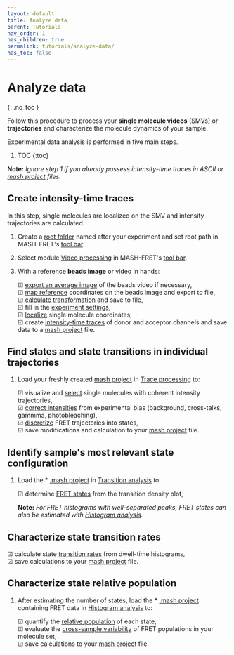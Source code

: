 ```yaml
---
layout: default
title: Analyze data
parent: Tutorials
nav_order: 1
has_children: true
permalink: tutorials/analyze-data/
has_toc: false
---
```



# Analyze data
{: .no_toc }

Follow this procedure to process your **single molecule videos** (SMVs) or **trajectories** and characterize the molecule dynamics of your sample.

Experimental data analysis is performed in five main steps.

1. TOC
{:toc}

**Note:** *Ignore step 1 if you already possess intensity-time traces in ASCII or 
[mash project](../../output-files/mash-mash-project.html) files.*


## Create intensity-time traces

In this step, single molecules are localized on the SMV and intensity trajectories are calculated.

1. Create a <u>root folder</u> named after your experiment and set root path in MASH-FRET's <u>tool bar</u>.
1. Select module 
[Video processing](../../video-processing) in MASH-FRET's <u>tool bar</u>.
1. With a reference **beads image** or video in hands:  
     
   &#9745; <u>export an average image</u> of the beads video if necessary,  
   &#9745; <u>map reference</u> coordinates on the beads image and export to file,  
   &#9745; <u>calculate transformation</u> and save to file,  
   &#9745; fill in the <u>experiment settings</u>,  
   &#9745; <u>localize</u> single molecule coordinates,  
   &#9745; create <u>intensity-time traces</u> of donor and acceptor channels and save data to a 
   [mash project](../../output-files/mash-mash-project.html) file.

   
## Find states and state transitions in individual trajectories
   
1. Load your freshly created 
[mash project](../../output-files/mash-mash-project.html) in 
[Trace processing](../../trace-processing) to:  
     
   &#9745; visualize and <u>select</u> single molecules with coherent intensity trajectories,  
   &#9745; <u>correct intensities</u> from experimental bias (background, cross-talks, gammma, photobleaching),  
   &#9745;  <u>discretize</u> FRET trajectories into states,  
   &#9745; save modifications and calculation to your 
   [mash project](../../output-files/mash-mash-project.html) file.
   

## Identify sample's most relevant state configuration

1. Load the *
[.mash project](../../output-files/mash-mash-project.html) in 
[Transition analysis](../../transition-analysis) to:  
     
   &#9745; determine <u>FRET states</u> from the transition density plot,  
     
   **Note:** *For FRET histograms with well-separated peaks, FRET states can also be estimated with 
   [Histogram analysis](../../histogram-analysis).*


## Characterize state transition rates

   &#9745; calculate state <u>transition rates</u> from dwell-time histograms,  
   &#9745; save calculations to your 
   [mash project](../../output-files/mash-mash-project.html) file.  

   
## Characterize state relative population

1. After estimating the number of states, load the *
[.mash project](../../output-files/mash-mash-project.html)  containing FRET data in 
[Histogram analysis](../../histogram-analysis) to:  
     
   &#9745; quantify the <u>relative population</u> of each state,  
   &#9745; evaluate the <u>cross-sample variability</u> of FRET populations in your molecule set,  
   &#9745; save calculations to your 
   [mash project](../../output-files/mash-mash-project.html) file.

